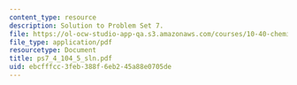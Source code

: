 ```yaml
---
content_type: resource
description: Solution to Problem Set 7.
file: https://ol-ocw-studio-app-qa.s3.amazonaws.com/courses/10-40-chemical-engineering-thermodynamics-fall-2003/ebcfffcc3feb388f6eb245a88e0705de_ps7_4_104_5_sln.pdf
file_type: application/pdf
resourcetype: Document
title: ps7_4_104_5_sln.pdf
uid: ebcfffcc-3feb-388f-6eb2-45a88e0705de
---
```

